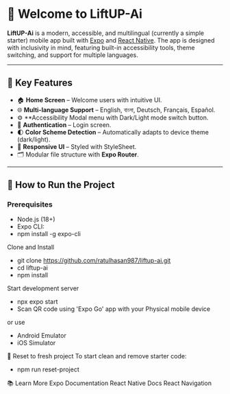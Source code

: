 # 🚀 Welcome to LiftUP-Ai

**LiftUP-Ai** is a modern, accessible, and multilingual (currently a simple starter) mobile app built with [Expo](https://expo.dev) and [React Native](https://reactnative.dev). The app is designed with inclusivity in mind, featuring built-in accessibility tools, theme switching, and support for multiple languages.

---

## 🧠 Key Features

- 🏠 **Home Screen** – Welcome users with intuitive UI.
- 🌐 **Multi-language Support** – English, বাংলা, Deutsch, Français, Español.
- ⚙️ **Accessibility Modal menu with Dark/Light mode switch button. 
- 🔐 **Authentication** – Login screen.
- 🌓 **Color Scheme Detection** – Automatically adapts to device theme (dark/light).
- 📱 **Responsive UI** – Styled with StyleSheet.
- 🗂️ Modular file structure with **Expo Router**.

---

## 🧭 How to Run the Project

### Prerequisites

- Node.js (18+)
- Expo CLI:
- 
  npm install -g expo-cli

  
Clone and Install

- git clone https://github.com/ratulhasan987/liftup-ai.git
- cd liftup-ai
- npm install

Start development server
- npx expo start
- Scan QR code using 'Expo Go' app with your Physical mobile device

or use 
- Android Emulator
- iOS Simulator

🧼 Reset to fresh project
To start clean and remove starter code:
- npm run reset-project


📚 Learn More
Expo Documentation
React Native Docs
React Navigation
